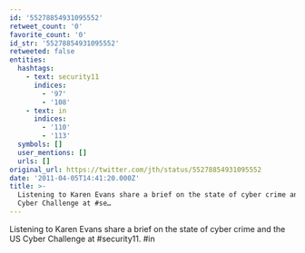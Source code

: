 ```yaml
---
id: '55278854931095552'
retweet_count: '0'
favorite_count: '0'
id_str: '55278854931095552'
retweeted: false
entities:
  hashtags:
    - text: security11
      indices:
        - '97'
        - '108'
    - text: in
      indices:
        - '110'
        - '113'
  symbols: []
  user_mentions: []
  urls: []
original_url: https://twitter.com/jth/status/55278854931095552
date: '2011-04-05T14:41:20.000Z'
title: >-
  Listening to Karen Evans share a brief on the state of cyber crime and the US
  Cyber Challenge at #se…
---
```


Listening to Karen Evans share a brief on the state of cyber crime and the US Cyber Challenge at #security11. #in